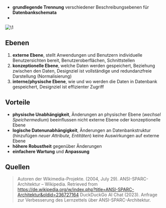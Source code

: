 - **grundlegende Trennung** verschiedener Beschreibungsebenen für **Datenbankschemata**
- 
![\1](attachments/\1)
## Ebenen
1. **externe Ebene**, stellt Anwendungen und Benutzern individuelle Benutzersichten bereit, Benutzeroberflächen, Schnittstellen
2. **konzeptionelle Ebene**, welche Daten werden gespeichert, Beziehung zwischen den Daten, Designziel ist vollständige und redundanzfreie Darstellung (Normalisierung)
3. **interne/physische Ebene**, wie und wo werden die Daten in Datenbank gespeichert, Designziel ist effizienter Zugriff

## Vorteile
- **physische Unabhängigkeit**, Änderungen an physischer Ebene (*wechsel Speichermedium*) beeinflussen nicht externe Ebene oder konzeptionelle Ebene
- **logische Datenunabhängigkeit**, Änderungen an Datenbankstruktur (hinzufügen *neuer Attribute, Entitäten*) keine Auswirkungen auf externe Ebene
- **höhere Robustheit** gegenüber Änderungen
- **einfachere Wartung** und **Anpassung**

## Quellen

> Autoren der Wikimedia-Projekte. (2004, July 29). ANSI-SPARC-Architektur – Wikipedia. Retrieved from https://de.wikipedia.org/w/index.php?title=ANSI-SPARC-Architektur&oldid=236727164
> DuckDuckGo AI Chat (2023). Anfrage zur Verbesserung des Lernzettels über ANSI-SPARC-Architektur.